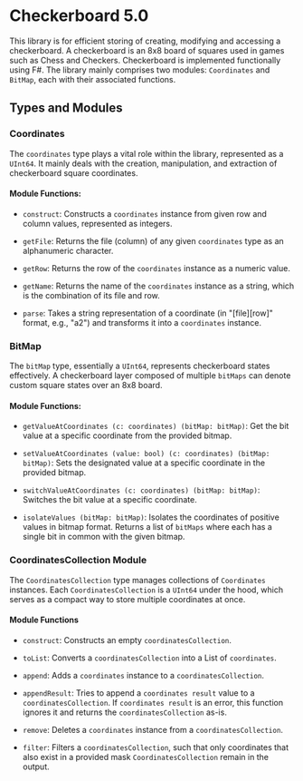 # Checkerboard 5.0

This library is for efficient storing of creating, modifying and accessing a checkerboard. A checkerboard is an 8x8 board of squares used in games such as Chess and Checkers. Checkerboard is implemented functionally using F#. The library mainly comprises two modules: `Coordinates` and `BitMap`, each with their associated functions.

## Types and Modules

### Coordinates

The `coordinates` type plays a vital role within the library, represented as a `UInt64`. It mainly deals with the creation, manipulation, and extraction of checkerboard square coordinates.

#### Module Functions:

- `construct`: Constructs a `coordinates` instance from given row and column values, represented as integers.

- `getFile`: Returns the file (column) of any given `coordinates` type as an alphanumeric character.

- `getRow`: Returns the row of the `coordinates` instance as a numeric value.

- `getName`: Returns the name of the `coordinates` instance as a string, which is the combination of its file and row.
  
- `parse`: Takes a string representation of a coordinate (in "[file][row]" format, e.g., "a2") and transforms it into a `coordinates` instance.

### BitMap

The `bitMap` type, essentially a `UInt64`, represents checkerboard states effectively. A checkerboard layer composed of multiple `bitMaps` can denote custom square states over an 8x8 board.

#### Module Functions:

- `getValueAtCoordinates (c: coordinates) (bitMap: bitMap)`: Get the bit value at a specific coordinate from the provided bitmap.

- `setValueAtCoordinates (value: bool) (c: coordinates) (bitMap: bitMap)`: Sets the designated value at a specific coordinate in the provided bitmap.

- `switchValueAtCoordinates (c: coordinates) (bitMap: bitMap)`: Switches the bit value at a specific coordinate.

- `isolateValues (bitMap: bitMap)`: Isolates the coordinates of positive values in bitmap format. Returns a list of `bitMaps` where each has a single bit in common with the given bitmap.

### CoordinatesCollection Module

The `CoordinatesCollection` type manages collections of `Coordinates` instances. Each `CoordinatesCollection` is a `UInt64` under the hood, which serves as a compact way to store multiple coordinates at once.

#### Module Functions

- `construct`: Constructs an empty `coordinatesCollection`.

- `toList`: Converts a `coordinatesCollection` into a List of `coordinates`.

- `append`: Adds a `coordinates` instance to a `coordinatesCollection`.

- `appendResult`: Tries to append a `coordinates result` value to a `coordinatesCollection`. If `coordinates result` is an error, this function ignores it and returns the `coordinatesCollection` as-is.

- `remove`: Deletes a `coordinates` instance from a `coordinatesCollection`.

- `filter`: Filters a `coordinatesCollection`, such that only coordinates that also exist in a provided mask `CoordinatesCollection` remain in the output.

